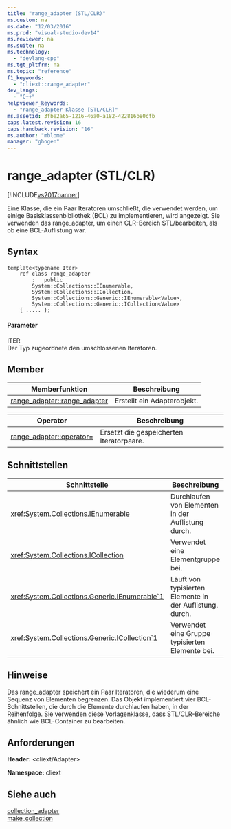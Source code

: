 ```yaml
---
title: "range_adapter (STL/CLR)"
ms.custom: na
ms.date: "12/03/2016"
ms.prod: "visual-studio-dev14"
ms.reviewer: na
ms.suite: na
ms.technology: 
  - "devlang-cpp"
ms.tgt_pltfrm: na
ms.topic: "reference"
f1_keywords: 
  - "cliext::range_adapter"
dev_langs: 
  - "C++"
helpviewer_keywords: 
  - "range_adapter-Klasse [STL/CLR]"
ms.assetid: 3fbe2a65-1216-46a0-a182-422816b80cfb
caps.latest.revision: 16
caps.handback.revision: "16"
ms.author: "mblome"
manager: "ghogen"
---
```

# range_adapter (STL/CLR)
[!INCLUDE[vs2017banner](../assembler/inline/includes/vs2017banner.md)]

Eine Klasse, die ein Paar Iteratoren umschließt, die verwendet werden, um einige Basisklassenbibliothek \(BCL\) zu implementieren, wird angezeigt.  Sie verwenden das range\_adapter, um einen CLR\-Bereich STL\/bearbeiten, als ob eine BCL\-Auflistung war.  
  
## Syntax  
  
```  
template<typename Iter>  
    ref class range_adapter  
        :   public  
        System::Collections::IEnumerable,  
        System::Collections::ICollection,  
        System::Collections::Generic::IEnumerable<Value>,  
        System::Collections::Generic::ICollection<Value>  
    { ..... };  
```  
  
#### Parameter  
 ITER  
 Der Typ zugeordnete den umschlossenen Iteratoren.  
  
## Member  
  
|Memberfunktion|**Beschreibung**|  
|--------------------|----------------------|  
|[range\_adapter::range\_adapter](../dotnet/range-adapter-range-adapter-stl-clr.md)|Erstellt ein Adapterobjekt.|  
  
|Operator|**Beschreibung**|  
|--------------|----------------------|  
|[range\_adapter::operator\=](../dotnet/range-adapter-operator-assign-stl-clr.md)|Ersetzt die gespeicherten Iteratorpaare.|  
  
## Schnittstellen  
  
|Schnittstelle|**Beschreibung**|  
|-------------------|----------------------|  
|<xref:System.Collections.IEnumerable>|Durchlaufen von Elementen in der Auflistung durch.|  
|<xref:System.Collections.ICollection>|Verwendet eine Elementgruppe bei.|  
|<xref:System.Collections.Generic.IEnumerable`1>|Läuft von typisierten Elemente in der Auflistung. durch.|  
|<xref:System.Collections.Generic.ICollection`1>|Verwendet eine Gruppe typisierten Elemente bei.|  
  
## Hinweise  
 Das range\_adapter speichert ein Paar Iteratoren, die wiederum eine Sequenz von Elementen begrenzen.  Das Objekt implementiert vier BCL\-Schnittstellen, die durch die Elemente durchlaufen haben, in der Reihenfolge.  Sie verwenden diese Vorlagenklasse, dass STL\/CLR\-Bereiche ähnlich wie BCL\-Container zu bearbeiten.  
  
## Anforderungen  
 **Header:** \<cliext\/Adapter\>  
  
 **Namespace:** cliext  
  
## Siehe auch  
 [collection\_adapter](../dotnet/collection-adapter-stl-clr.md)   
 [make\_collection](../dotnet/make-collection-stl-clr.md)